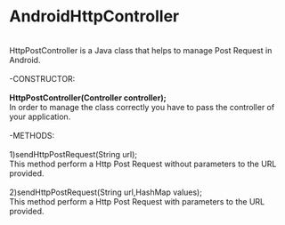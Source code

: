 # AndroidHttpController
<br>
HttpPostController is a Java class that helps to manage Post Request in Android.
<br>
<br>
-CONSTRUCTOR:
<br><br>
  <b>HttpPostController(Controller controller);</b><br>
    In order to manage the class correctly you have to pass the controller of your application.<br><br>
-METHODS:<br><br>
  1)sendHttpPostRequest(String url);<br>
       This method perform a Http Post Request without parameters to the URL provided.<br><br>
  2)sendHttpPostRequest(String url,HashMap<String,String> values);<br>
       This method perform a Http Post Request with parameters to the URL provided.<br>
       
